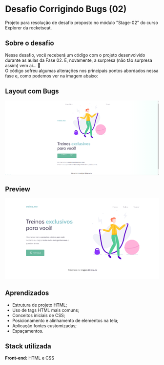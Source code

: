 
# Desafio Corrigindo Bugs (02)

Projeto para resolução de desafio proposto no módulo "Stage-02" do curso Explorer da rocketseat.

## Sobre o desafio

Nesse desafio, você receberá um código com o projeto desenvolvido durante as aulas da Fase 02.
E, novamente, a surpresa (não tão surpresa assim) vem aí...  👀  
O código sofreu algumas alterações nos principais pontos abordados nessa fase e, como podemos ver na imagem abaixo:



## Layout com Bugs

![Layout com bugs](./images/Untitled.png)
## Preview 

![Preview](./images/preview.png)





## Aprendizados

- Estrutura de projeto HTML;
- Uso de tags HTML mais comuns;
- Conceitos iniciais de CSS;
- Posicionamento e alinhamento de elementos na tela;
- Aplicação fontes customizadas;
- Espaçamentos.



## Stack utilizada

**Front-end:** HTML e CSS


